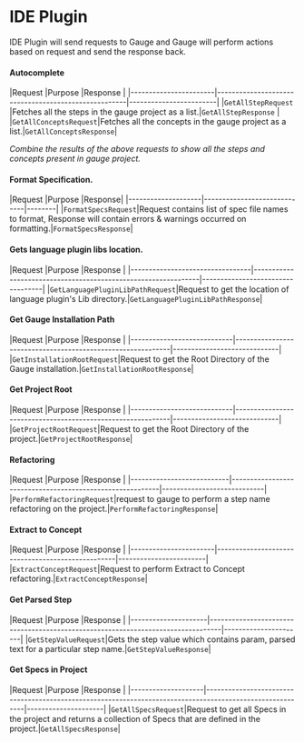 # IDE Plugin

IDE Plugin will send requests to Gauge and Gauge will perform actions based on request and send the response back.

#### Autocomplete

|Request                |Purpose                                              |Response                |
     |-----------------------|-----------------------------------------------------|------------------------|
     |`GetAllStepRequest`    |Fetches all the steps in the gauge project as a list.|`GetAllStepResponse`    |
     |`GetAllConceptsRequest`|Fetches all the concepts in the gauge project as a list.|`GetAllConceptsResponse`|

*Combine the results of the above requests to show all the steps and concepts present in gauge project.*

#### Format Specification.

|Request             |Purpose                      |Response|
     |--------------------|-----------------------------|--------|
     |`FormatSpecsRequest`|Request contains list of spec file names to format, Response will contain errors & warnings occurred on formatting.|`FormatSpecsResponse`|

#### Gets language plugin libs location.

|Request                          |Purpose                                                        |Response                          |
     |---------------------------------|---------------------------------------------------------------|----------------------------------|
     |`GetLanguagePluginLibPathRequest`|Request to get the location of language plugin's Lib directory.|`GetLanguagePluginLibPathResponse`|

#### Get Gauge Installation Path

|Request                     |Purpose                                                     |Response                     |
     |----------------------------|------------------------------------------------------------|-----------------------------|
     |`GetInstallationRootRequest`|Request to get the Root Directory of the Gauge installation.|`GetInstallationRootResponse`|

#### Get Project Root

|Request                     |Purpose                                                     |Response                     |
     |----------------------------|------------------------------------------------------------|-----------------------------|
     |`GetProjectRootRequest`|Request to get the Root Directory of the project.|`GetProjectRootResponse`|

#### Refactoring

|Request                    |Purpose                                                   |Response                    |
     |---------------------------|----------------------------------------------------------|----------------------------|
     |`PerformRefactoringRequest`|request to gauge to perform a step name refactoring on the project.|`PerformRefactoringResponse`|

#### Extract to Concept

|Request                |Purpose                                           |Response                |
     |-----------------------|--------------------------------------------------|------------------------|
     |`ExtractConceptRequest`|Request to perform Extract to Concept refactoring.|`ExtractConceptResponse`|

#### Get Parsed Step

|Request              |Purpose                                                                          |Response              |
     |---------------------|---------------------------------------------------------------------------------|----------------------|
     |`GetStepValueRequest`|Gets the step value which contains param, parsed text for a particular step name.|`GetStepValueResponse`|

#### Get Specs in Project

|Request             |Purpose                                                                                                   |Response             |
     |--------------------|----------------------------------------------------------------------------------------------------------|---------------------|
     |`GetAllSpecsRequest`|Request to get all Specs in the project and returns a collection of Specs that are defined in the project.|`GetAllSpecsResponse`|

